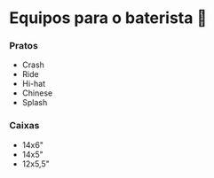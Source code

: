 # Equipos para o baterista :drum:

### Pratos

- Crash
- Ride
- Hi-hat
- Chinese
- Splash



### Caixas

- 14x6"
- 14x5"
- 12x5,5"

